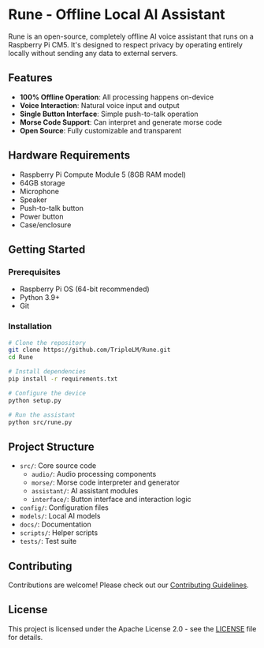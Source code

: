 # Rune - Offline Local AI Assistant

Rune is an open-source, completely offline AI voice assistant that runs on a Raspberry Pi CM5. It's designed to respect privacy by operating entirely locally without sending any data to external servers.

## Features

- **100% Offline Operation**: All processing happens on-device
- **Voice Interaction**: Natural voice input and output
- **Single Button Interface**: Simple push-to-talk operation
- **Morse Code Support**: Can interpret and generate morse code
- **Open Source**: Fully customizable and transparent

## Hardware Requirements

- Raspberry Pi Compute Module 5 (8GB RAM model)
- 64GB storage
- Microphone
- Speaker
- Push-to-talk button
- Power button
- Case/enclosure

## Getting Started

### Prerequisites

- Raspberry Pi OS (64-bit recommended)
- Python 3.9+
- Git

### Installation

```bash
# Clone the repository
git clone https://github.com/TripleLM/Rune.git
cd Rune

# Install dependencies
pip install -r requirements.txt

# Configure the device
python setup.py

# Run the assistant
python src/rune.py
```

## Project Structure

- `src/`: Core source code
  - `audio/`: Audio processing components
  - `morse/`: Morse code interpreter and generator
  - `assistant/`: AI assistant modules
  - `interface/`: Button interface and interaction logic
- `config/`: Configuration files
- `models/`: Local AI models
- `docs/`: Documentation
- `scripts/`: Helper scripts
- `tests/`: Test suite

## Contributing

Contributions are welcome! Please check out our [Contributing Guidelines](CONTRIBUTING.md).

## License

This project is licensed under the Apache License 2.0 - see the [LICENSE](LICENSE) file for details. 